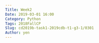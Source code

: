 ```yaml
---
Title: Week2
Date: 2019-03-01 16:00
Category: Python
Tags: 2018FallCP
Slug: cd2019b-task1-2019cdb-t1-g3-1/0301
Author: yen
---
```


